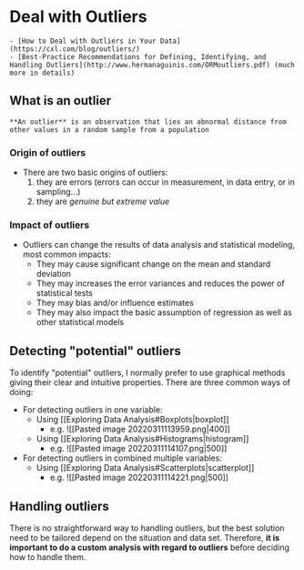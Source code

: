 # Deal with Outliers
```ad-resources
- [How to Deal with Outliers in Your Data](https://cxl.com/blog/outliers/)
- [Best-Practice Recommendations for Defining, Identifying, and Handling Outliers](http://www.hermanaguinis.com/ORMoutliers.pdf) (much more in details)
```
## What is an outlier
```ad-definition
**An outlier** is an observation that lies an abnormal distance from other values in a random sample from a population
```
### Origin of outliers
- There are two basic origins of outliers:
	1. they are errors (errors can occur in measurement, in data entry, or in sampling...)
	2. they are *genuine but extreme value*
### Impact of outliers
- Outliers can change the results of data analysis and statistical modeling, most common impacts:
	- They may cause significant change on the mean and standard deviation
	- They may increases the error variances and reduces the power of statistical tests
	- They may bias and/or influence estimates
	- They may also impact the basic assumption of regression as well as other statistical models
## Detecting "potential" outliers
To identify "potential" outliers, I normally prefer to use graphical methods giving their clear and intuitive properties. There are three common ways of doing:
- For detecting outliers in one variable:
	- Using [[Exploring Data Analysis#Boxplots|boxplot]]
		- e.g. ![[Pasted image 20220311113959.png|400]]
	- Using [[Exploring Data Analysis#Histograms|histogram]]
		- e.g. ![[Pasted image 20220311114107.png|500]]
- For detecting outliers in combined multiple variables:
	- Using [[Exploring Data Analysis#Scatterplots|scatterplot]]
		- e.g. ![[Pasted image 20220311114221.png|500]]
## Handling outliers
There is no straightforward way to handling outliers, but the best solution need to be tailored depend on the situation and data set. Therefore, **it is important to do a custom analysis with regard to outliers** before deciding how to handle them.
